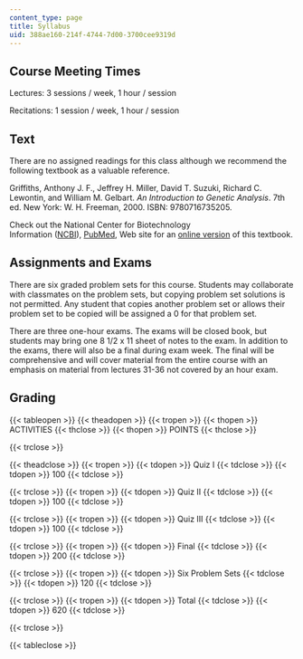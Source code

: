 ```yaml
---
content_type: page
title: Syllabus
uid: 388ae160-214f-4744-7d00-3700cee9319d
---
```


Course Meeting Times
--------------------

Lectures: 3 sessions / week, 1 hour / session

Recitations: 1 session / week, 1 hour / session

Text
----

There are no assigned readings for this class although we recommend the following textbook as a valuable reference.

Griffiths, Anthony J. F., Jeffrey H. Miller, David T. Suzuki, Richard C. Lewontin, and William M. Gelbart. _An Introduction to Genetic Analysis_. 7th ed. New York: W. H. Freeman, 2000. ISBN: 9780716735205.

Check out the National Center for Biotechnology Information ([NCBI](http://www.ncbi.nlm.nih.gov/)), [PubMed](http://www.ncbi.nlm.nih.gov/Literature/index.html), Web site for an [online version](http://www.ncbi.nlm.nih.gov/books/bv.fcgi?call=bv.View..ShowTOC&rid=iga.TOC) of this textbook.

Assignments and Exams
---------------------

There are six graded problem sets for this course. Students may collaborate with classmates on the problem sets, but copying problem set solutions is not permitted. Any student that copies another problem set or allows their problem set to be copied will be assigned a 0 for that problem set.

There are three one-hour exams. The exams will be closed book, but students may bring one 8 1/2 x 11 sheet of notes to the exam. In addition to the exams, there will also be a final during exam week. The final will be comprehensive and will cover material from the entire course with an emphasis on material from lectures 31-36 not covered by an hour exam.

Grading
-------

{{< tableopen >}}
{{< theadopen >}}
{{< tropen >}}
{{< thopen >}}
ACTIVITIES
{{< thclose >}}
{{< thopen >}}
POINTS
{{< thclose >}}

{{< trclose >}}

{{< theadclose >}}
{{< tropen >}}
{{< tdopen >}}
Quiz I
{{< tdclose >}}
{{< tdopen >}}
100
{{< tdclose >}}

{{< trclose >}}
{{< tropen >}}
{{< tdopen >}}
Quiz II
{{< tdclose >}}
{{< tdopen >}}
100
{{< tdclose >}}

{{< trclose >}}
{{< tropen >}}
{{< tdopen >}}
Quiz III
{{< tdclose >}}
{{< tdopen >}}
100
{{< tdclose >}}

{{< trclose >}}
{{< tropen >}}
{{< tdopen >}}
Final
{{< tdclose >}}
{{< tdopen >}}
200
{{< tdclose >}}

{{< trclose >}}
{{< tropen >}}
{{< tdopen >}}
Six Problem Sets
{{< tdclose >}}
{{< tdopen >}}
120
{{< tdclose >}}

{{< trclose >}}
{{< tropen >}}
{{< tdopen >}}
Total
{{< tdclose >}}
{{< tdopen >}}
620
{{< tdclose >}}

{{< trclose >}}

{{< tableclose >}}